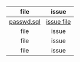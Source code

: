 

 | file | issue |
 |:---:|:---:|
 | [passwd.sql](passwd.sql) | [issue file](../tutorial-sql/ddl/ddl-rowsecurity.sql) |
 | file | issue |
 | file | issue |
 | file | issue |